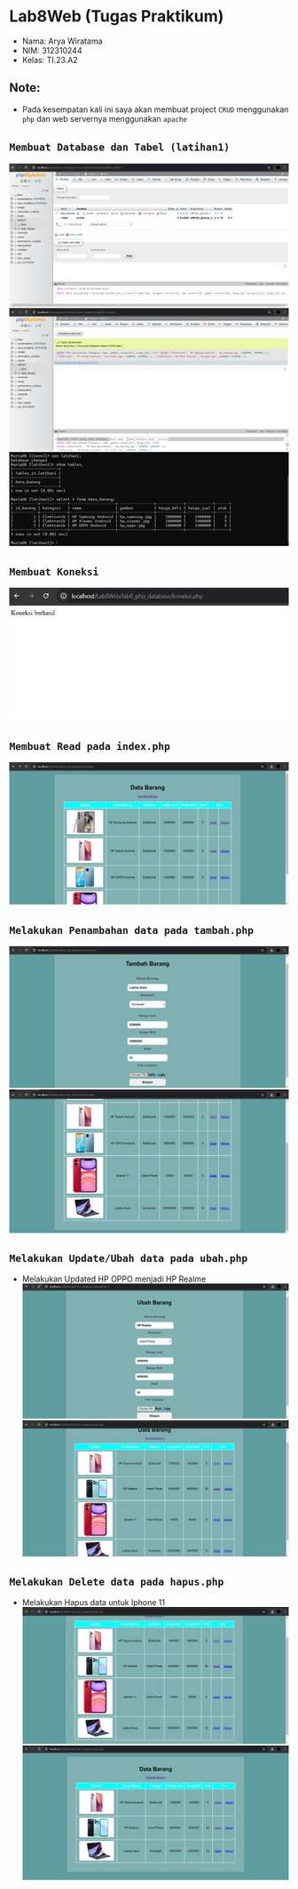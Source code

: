 # Lab8Web (Tugas Praktikum)
- Nama: Arya Wiratama  
- NIM: 312310244  
- Kelas: TI.23.A2  

## Note:
- Pada kesempatan kali ini saya akan membuat project `CRUD` menggunakan `php` dan web servernya menggunakan `apache`

## `Membuat Database dan Tabel (latihan1)`
![buat-database](/screenshoot/make-table.png)
![isi-tabel](/screenshoot/tambah-value.png)
![select-all](/screenshoot/lihat-value.png)

## `Membuat Koneksi`
![buat-koneksi](/screenshoot/koneksi-berhasil.png)

## `Membuat Read pada index.php`
![read-data](/screenshoot/data-barang.png)

## `Melakukan Penambahan data pada tambah.php`
![tambah-data](/screenshoot/tambah-barang-asus.png)
![hasil-tambah](/screenshoot/hasil-tambah-barang.png)

## `Melakukan Update/Ubah data pada ubah.php`
- Melakukan Updated HP OPPO menjadi HP Realme
![ubah-data](/screenshoot/ubah-hp-oppo-jadi-realme.png)
![hasil-ubah](/screenshoot/hasil-ubah.png)

## `Melakukan Delete data pada hapus.php`
- Melakukan Hapus data untuk Iphone 11
![hapus-data](/screenshoot/hapus-ip-1.png)
![hasil-hapus](/screenshoot/hasil-hapus.png)